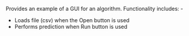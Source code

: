 Provides an example of a GUI for an algorithm. Functionality includes: -

* Loads file (csv) when the Open button is used
* Performs prediction when Run button is used
